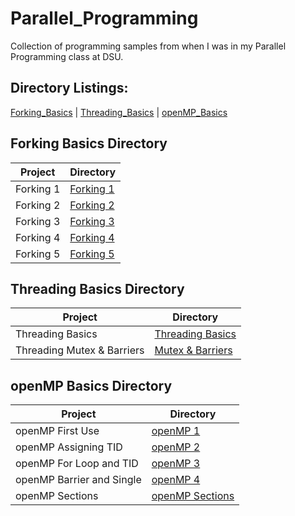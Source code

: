 # Parallel_Programming

Collection of programming samples from when I was in my Parallel Programming class at DSU.

## Directory Listings:

[Forking_Basics](https://github.com/Wuydts/Parallel_Programming/tree/master/Fork_Basics) | [Threading_Basics](https://github.com/Wuydts/Parallel_Programming/tree/master/Thread_Basics) | [openMP_Basics](https://github.com/Wuydts/Parallel_Programming/tree/master/openMP_Basics)

## Forking Basics Directory
| Project | Directory | 
| - | - |
|  Forking 1 | [Forking 1](https://github.com/Wuydts/Parallel_Programming/blob/master/Fork_Basics/Fork1.c)|
|  Forking 2 | [Forking 2](https://github.com/Wuydts/Parallel_Programming/blob/master/Fork_Basics/Fork2.c)|
|  Forking 3 | [Forking 3](https://github.com/Wuydts/Parallel_Programming/blob/master/Fork_Basics/Fork3.c)|
|  Forking 4 | [Forking 4](https://github.com/Wuydts/Parallel_Programming/blob/master/Fork_Basics/Fork4.c) |
|  Forking 5 | [Forking 5](https://github.com/Wuydts/Parallel_Programming/blob/master/Fork_Basics/Fork5.c) |

## Threading Basics Directory
| Project | Directory | 
| - | - |
|  Threading Basics | [Threading Basics](https://github.com/Wuydts/Parallel_Programming/blob/master/Thread_Basics/Thread.c)|
|  Threading Mutex & Barriers | [Mutex & Barriers](https://github.com/Wuydts/Parallel_Programming/blob/master/Thread_Basics/Mutex_and_Barrier.c)|

## openMP Basics Directory
| Project | Directory |
| - | - |
|  openMP First Use | [openMP 1](https://github.com/Wuydts/Parallel_Programming/blob/master/openMP_Basics/openMP1.c)|
|  openMP Assigning TID | [openMP 2](https://github.com/Wuydts/Parallel_Programming/blob/master/openMP_Basics/openMP2.c)|
|  openMP For Loop and TID | [openMP 3](https://github.com/Wuydts/Parallel_Programming/blob/master/openMP_Basics/openMP3.c)|
|  openMP Barrier and Single | [openMP 4](https://github.com/Wuydts/Parallel_Programming/blob/master/openMP_Basics/openMP4.c)|
|  openMP Sections | [openMP Sections](https://github.com/Wuydts/Parallel_Programming/blob/master/openMP_Basics/sections.c)|

